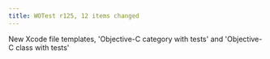 ```yaml
---
title: WOTest r125, 12 items changed
---
```


New Xcode file templates, 'Objective-C category with tests' and 'Objective-C class with tests'
